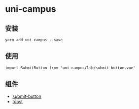 # uni-campus

## 安装

```Shell
yarn add uni-campus --save
```

## 使用

```Shell
import SubmitButton from 'uni-campus/lib/submit-button.vue'
```

## 组件

- [submit-button](/submit-button.md)
- [toast](/toast.md)

